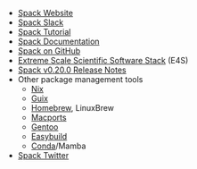 <!-- spack -->
  * [Spack Website](https://spack.io)
  * [Spack Slack](https://slack.spack.io)
  * [Spack Tutorial](https://spack-tutorial.readthedocs.io)
  * [Spack Documentation](https://spack.readthedocs.io)
  * [Spack on GitHub](https://github.com/spack/spack)
  * [Extreme Scale Scientific Software Stack](https://e4s.io/) (E4S)
  * [Spack v0.20.0 Release Notes](https://github.com/spack/spack/releases/tag/v0.20.0 )
  * Other package management tools
    * [Nix](https://nixos.org/)
    * [Guix](https://www.gnu.org/s/guix/)
    * [Homebrew](http://brew.sh/), LinuxBrew
    * [Macports](https://www.macports.org/)
    * [Gentoo](https://gentoo.org/)
    * [Easybuild](http://hpcugent.github.io/easybuild/)
    * [Conda](https://conda.io/)/Mamba
  * [Spack Twitter](https://twitter.com/spackpm)
